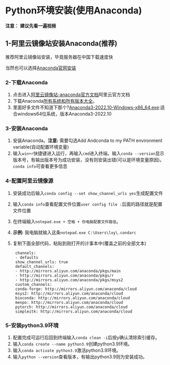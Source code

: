 # Python环境安装(使用Anaconda)

**注意：** **建议先看一遍视频**

## 1-阿里云镜像站安装Anaconda(推荐)

推荐阿里云镜像站安装，毕竟服务器在中国下载速度快

当然也可以选择[Anaconda官网安装](https://www.anaconda.com/products/distribution)

### 2-下载Anaconda

1. 点击进入[阿里云镜像站-anaconda官方文档](https://developer.aliyun.com/mirror/anaconda?spm=a2c6h.13651102.0.0.99681b112QShUg)阿里云官方文档
2. 下载Anaconda[所有系统和所有版本大全](http://mirrors.aliyun.com/anaconda/archive/ )。
3. 里面好多文件不知道下那个?[Anaconda3-2022.10-Windows-x86_64.exe](https://mirrors.aliyun.com/anaconda/archive/Anaconda3-2022.10-Windows-x86_64.exe?spm=a2c6h.25603864.0.0.45d532784JcddP):适合windows64位系统，版本Anaconda3-2022.10

### 3-安装Anaconda

1. 安装Anaconda。**注意:** 需要勾选Add Andconda to my PATH environment variable(自动配置环境变量)
2. 输入`win+r`快捷键进入运行，再输入`cmd`进入终端。输入`conda --version`显示版本号，有输出版本号为成功安装，没有则安装出错(可以是环境变量原因)。`conda info`可查看更多信息

### 4-配置阿里云镜像源

1. 安装成功后输入`conda config --set show_channel_urls yes`生成配置文件
2. 输入`conda info`查看配置文件位置`user config file :`后面的路径就是配置文件位置
3. 在终端输入`notepad.exe + 空格 + 你电脑配置文件路径`。  
4. **示例:** 我电脑就输入这条`notepad.exe C:\Users\lxy\.condarc`
5. 复制下面全部代码，粘贴到刚打开的计事本中(覆盖之前的全部文本)

        channels:
        - defaults
        show_channel_urls: true
        default_channels:
        - http://mirrors.aliyun.com/anaconda/pkgs/main
        - http://mirrors.aliyun.com/anaconda/pkgs/r
        - http://mirrors.aliyun.com/anaconda/pkgs/msys2
        custom_channels:
        conda-forge: http://mirrors.aliyun.com/anaconda/cloud
        msys2: http://mirrors.aliyun.com/anaconda/cloud
        bioconda: http://mirrors.aliyun.com/anaconda/cloud
        menpo: http://mirrors.aliyun.com/anaconda/cloud
        pytorch: http://mirrors.aliyun.com/anaconda/cloud
        simpleitk: http://mirrors.aliyun.com/anaconda/cloud

### 5-安装python3.9环境

1. 配置完成可运行后回到终端输入`conda clean -i`后按y确认清除索引缓存。
2. 输入`conda create --name python3.9`创建python3.9环境。
3. 输入`conda activate python3.9`激活python3.9环境。
4. 输入`python --version`查看版本，有输出python3.9则为安装成功。
